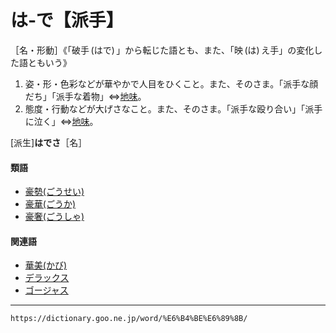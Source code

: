 # は‐で【派手】

［名・形動］《「破手 (はで) 」から転じた語とも、また、「映 (は) え手」の変化した語ともいう》
1. 姿・形・色彩などが華やかで人目をひくこと。また、そのさま。「派手な顔だち」「派手な着物」⇔[地味](https://dictionary.goo.ne.jp/word/%E5%9C%B0%E5%91%B3_%28%E3%81%98%E3%81%BF%29/#jn-100803)。
2. 態度・行動などが大げさなこと。また、そのさま。「派手な殴り合い」「派手に泣く」⇔[地味](https://dictionary.goo.ne.jp/word/%E5%9C%B0%E5%91%B3_%28%E3%81%98%E3%81%BF%29/#jn-100803)。
    

\[派生\]**はでさ**［名］

#### 類語

-   [豪勢(ごうせい)](https://dictionary.goo.ne.jp/word/%E8%B1%AA%E5%8B%A2/#jn-73659)
-   [豪華(ごうか)](https://dictionary.goo.ne.jp/word/%E8%B1%AA%E8%8F%AF/#jn-71927)
-   [豪奢(ごうしゃ)](https://dictionary.goo.ne.jp/word/%E8%B1%AA%E5%A5%A2/#jn-73188)

#### 関連語

-   [華美(かび)](https://dictionary.goo.ne.jp/word/%E8%8F%AF%E7%BE%8E/#jn-44027)
-   [デラックス](https://dictionary.goo.ne.jp/word/%E3%83%87%E3%83%A9%E3%83%83%E3%82%AF%E3%82%B9/#jn-152679)
-   [ゴージャス](https://dictionary.goo.ne.jp/word/%E3%82%B4%E3%83%BC%E3%82%B8%E3%83%A3%E3%82%B9/#jn-75795)

---
`https://dictionary.goo.ne.jp/word/%E6%B4%BE%E6%89%8B/`